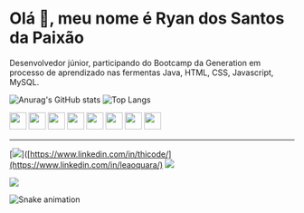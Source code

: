 # Olá 👋, meu nome é Ryan dos Santos da Paixão

Desenvolvedor júnior, participando do Bootcamp da Generation em processo de aprendizado nas fermentas Java, HTML, CSS, Javascript, MySQL.

![Anurag's GitHub stats](https://github-readme-stats.vercel.app/api?username=leaoquara&show_icons=true&theme=highcontrast) ![Top Langs](https://github-readme-stats.vercel.app/api/top-langs/?username=leaoquara&layout=compact&theme=highcontrast)

<p>
<img src="https://img.shields.io/badge/java-%23ED8B00.svg?style=for-the-badge&logo=java&logoColor=white" style="margin-bottom: 4px;" height="30px">
<img src="https://img.shields.io/badge/javascript-%23323330.svg?style=for-the-badge&logo=javascript&logoColor=%23F7DF1E" style="margin-bottom: 4px;" height="30px">
<img src="https://img.shields.io/badge/html5-%23E34F26.svg?style=for-the-badge&logo=html5&logoColor=white" style="margin-bottom: 4px;" height="30px">
<img src="https://img.shields.io/badge/css3-%231572B6.svg?style=for-the-badge&logo=css3&logoColor=white" style="margin-bottom: 4px;" height="30px">
<img src="https://img.shields.io/badge/bootstrap-%23563D7C.svg?style=for-the-badge&logo=bootstrap&logoColor=white" style="margin-bottom: 4px;" height="30px">
<img src="https://img.shields.io/badge/angular-%23DD0031.svg?style=for-the-badge&logo=angular&logoColor=white" style="margin-bottom: 4px;" height="30px">
<img src="https://img.shields.io/badge/git-%23F05033.svg?style=for-the-badge&logo=git&logoColor=white" style="margin-bottom: 4px;" height="30px">
<img src="https://img.shields.io/badge/Linux-FCC624?style=for-the-badge&logo=linux&logoColor=black" style="margin-bottom: 4px;" height="30px">
</p>

<hr>

[<img src="https://img.shields.io/badge/linkedin-%230077B5.svg?&style=for-the-badge&logo=linkedin&logoColor=white" />]([https://www.linkedin.com/in/thicode/](https://www.linkedin.com/in/leaoquara/) [<img src="https://img.shields.io/badge/-gmail-2EC866?style=for-the-badge&logo=gmail&logoColor=white" />](mailto:ryansanpaixaos2@gmail.com)

<p><img src="https://github-profile-trophy.vercel.app/?username=leaoquara">
</p>

![Snake animation](https://github.com/leaoquara/leaoquara/blob/output/github-contribution-grid-snake.svg)









